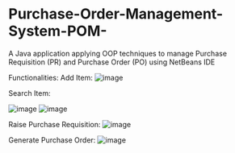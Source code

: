 # Purchase-Order-Management-System-POM-
A Java application applying OOP techniques to manage Purchase Requisition (PR) and Purchase Order (PO) using NetBeans IDE

Functionalities:
Add Item:
![image](https://github.com/TYJUN1201/Java_Purchase_Order_Management_System/assets/105921933/9fec1e95-34c2-47b6-92c2-2d4f90b17a4d)

Search Item:

![image](https://github.com/TYJUN1201/Java_Purchase_Order_Management_System/assets/105921933/f59a3e8e-0ba1-4994-95b7-036125d2443d)
![image](https://github.com/TYJUN1201/Java_Purchase_Order_Management_System/assets/105921933/6fdc3c97-c7aa-4252-8476-888b4361a823)

Raise Purchase Requisition:
![image](https://github.com/TYJUN1201/Java_Purchase_Order_Management_System/assets/105921933/b0c8b871-81ad-49fe-84ce-8e654d279cdb)

Generate Purchase Order:
![image](https://github.com/TYJUN1201/Java_Purchase_Order_Management_System/assets/105921933/79fc3fc9-3d09-4bc5-a202-a1b86f193196)

